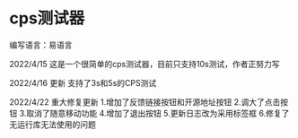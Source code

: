 # cps测试器
编写语言：易语言

2022/4/15 
这是一个很简单的cps测试器，目前只支持10s测试，作者正努力写

2022/4/16 更新
支持了3s和5s的CPS测试

2022/4/22 重大修复更新
1.增加了反馈链接按钮和开源地址按钮
2.调大了点击按钮
3.取消了随意移动功能
4.增加了退出按钮
5.更新日志改为采用标签框
6.修复了无运行库无法使用的问题
